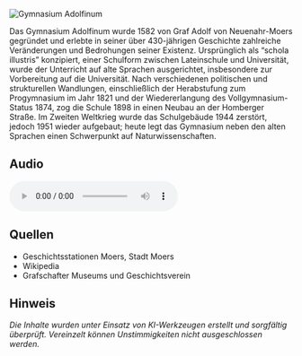 ![Gymnasium Adolfinum](./images/moers/p21.1.jpg)

Das Gymnasium Adolfinum wurde 1582 von Graf Adolf von Neuenahr-Moers gegründet und erlebte in seiner über 430-jährigen Geschichte zahlreiche Veränderungen und Bedrohungen seiner Existenz. Ursprünglich als “schola illustris” konzipiert, einer Schulform zwischen Lateinschule und Universität, wurde der Unterricht auf alte Sprachen ausgerichtet, insbesondere zur Vorbereitung auf die Universität. Nach verschiedenen politischen und strukturellen Wandlungen, einschließlich der Herabstufung zum Progymnasium im Jahr 1821 und der Wiedererlangung des Vollgymnasium-Status 1874, zog die Schule 1898 in einen Neubau an der Homberger Straße. Im Zweiten Weltkrieg wurde das Schulgebäude 1944 zerstört, jedoch 1951 wieder aufgebaut; heute legt das Gymnasium neben den alten Sprachen einen Schwerpunkt auf Naturwissenschaften.

## Audio

<audio controls class="full-width-audio">
  <source src="locales/moers/de/p21.mp3" type="audio/mpeg">
  Dein Browser unterstützt kein Audioelement.
</audio>

## Quellen

- Geschichtsstationen Moers, Stadt Moers
- Wikipedia
- Grafschafter Museums und Geschichtsverein

## Hinweis

_Die Inhalte wurden unter Einsatz von KI-Werkzeugen erstellt und sorgfältig überprüft. Vereinzelt können Unstimmigkeiten nicht ausgeschlossen werden._